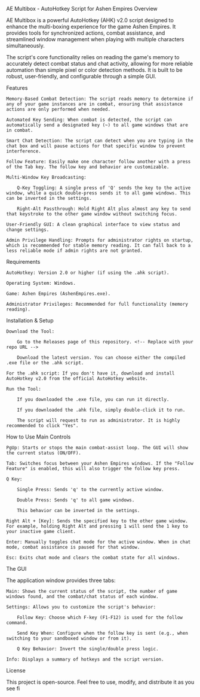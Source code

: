 AE Multibox - AutoHotkey Script for Ashen Empires
Overview

AE Multibox is a powerful AutoHotkey (AHK) v2.0 script designed to enhance the multi-boxing experience for the game Ashen Empires. It provides tools for synchronized actions, combat assistance, and streamlined window management when playing with multiple characters simultaneously.

The script's core functionality relies on reading the game's memory to accurately detect combat status and chat activity, allowing for more reliable automation than simple pixel or color detection methods. It is built to be robust, user-friendly, and configurable through a simple GUI.

Features

    Memory-Based Combat Detection: The script reads memory to determine if any of your game instances are in combat, ensuring that assistance actions are only performed when needed.

    Automated Key Sending: When combat is detected, the script can automatically send a designated key (~) to all game windows that are in combat.

    Smart Chat Detection: The script can detect when you are typing in the chat box and will pause actions for that specific window to prevent interference.

    Follow Feature: Easily make one character follow another with a press of the Tab key. The follow key and behavior are customizable.

    Multi-Window Key Broadcasting:

        Q-Key Toggling: A single press of 'Q' sends the key to the active window, while a quick double-press sends it to all game windows. This can be inverted in the settings.

        Right-Alt Passthrough: Hold Right Alt plus almost any key to send that keystroke to the other game window without switching focus.

    User-Friendly GUI: A clean graphical interface to view status and change settings.

    Admin Privilege Handling: Prompts for administrator rights on startup, which is recommended for stable memory reading. It can fall back to a less reliable mode if admin rights are not granted.

Requirements

    AutoHotkey: Version 2.0 or higher (if using the .ahk script).

    Operating System: Windows.

    Game: Ashen Empires (AshenEmpires.exe).

    Administrator Privileges: Recommended for full functionality (memory reading).

Installation & Setup

    Download the Tool:

        Go to the Releases page of this repository. <!-- Replace with your repo URL -->

        Download the latest version. You can choose either the compiled .exe file or the .ahk script.

    For the .ahk script: If you don't have it, download and install AutoHotkey v2.0 from the official AutoHotkey website.

    Run the Tool:

        If you downloaded the .exe file, you can run it directly.

        If you downloaded the .ahk file, simply double-click it to run.

        The script will request to run as administrator. It is highly recommended to click "Yes".

How to Use
Main Controls

    PgUp: Starts or stops the main combat-assist loop. The GUI will show the current status (ON/OFF).

    Tab: Switches focus between your Ashen Empires windows. If the "Follow Feature" is enabled, this will also trigger the follow key press.

    Q Key:

        Single Press: Sends 'q' to the currently active window.

        Double Press: Sends 'q' to all game windows.

        This behavior can be inverted in the settings.

    Right Alt + [Key]: Sends the specified key to the other game window. For example, holding Right Alt and pressing 1 will send the 1 key to your inactive game client.

    Enter: Manually toggles chat mode for the active window. When in chat mode, combat assistance is paused for that window.

    Esc: Exits chat mode and clears the combat state for all windows.

The GUI

The application window provides three tabs:

    Main: Shows the current status of the script, the number of game windows found, and the combat/chat status of each window.

    Settings: Allows you to customize the script's behavior:

        Follow Key: Choose which F-key (F1-F12) is used for the follow command.

        Send Key When: Configure when the follow key is sent (e.g., when switching to your sandboxed window or from it).

        Q Key Behavior: Invert the single/double press logic.

    Info: Displays a summary of hotkeys and the script version.

License

This project is open-source. Feel free to use, modify, and distribute it as you see fi

